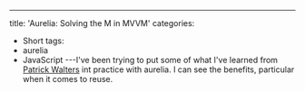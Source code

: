 ---
title: 'Aurelia: Solving the M in MVVM'
categories:
- Short
tags:
- aurelia
- JavaScript
---I've been trying to put some of what I've learned from 
[Patrick Walters](http://patrickwalters.net/my-best-practices-for-aurelia-solving-the-m-in-mvvm/) int practice with aurelia. I can see the benefits, particular when it comes to reuse.
